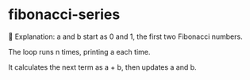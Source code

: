 ﻿# fibonacci-series
 
📝 Explanation:
a and b start as 0 and 1, the first two Fibonacci numbers.

The loop runs n times, printing a each time.

It calculates the next term as a + b, then updates a and b.
